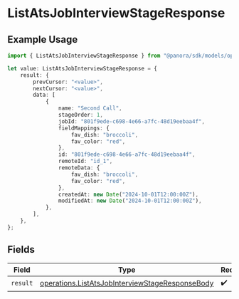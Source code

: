 # ListAtsJobInterviewStageResponse

## Example Usage

```typescript
import { ListAtsJobInterviewStageResponse } from "@panora/sdk/models/operations";

let value: ListAtsJobInterviewStageResponse = {
    result: {
        prevCursor: "<value>",
        nextCursor: "<value>",
        data: [
            {
                name: "Second Call",
                stageOrder: 1,
                jobId: "801f9ede-c698-4e66-a7fc-48d19eebaa4f",
                fieldMappings: {
                    fav_dish: "broccoli",
                    fav_color: "red",
                },
                id: "801f9ede-c698-4e66-a7fc-48d19eebaa4f",
                remoteId: "id_1",
                remoteData: {
                    fav_dish: "broccoli",
                    fav_color: "red",
                },
                createdAt: new Date("2024-10-01T12:00:00Z"),
                modifiedAt: new Date("2024-10-01T12:00:00Z"),
            },
        ],
    },
};
```

## Fields

| Field                                                                                                              | Type                                                                                                               | Required                                                                                                           | Description                                                                                                        |
| ------------------------------------------------------------------------------------------------------------------ | ------------------------------------------------------------------------------------------------------------------ | ------------------------------------------------------------------------------------------------------------------ | ------------------------------------------------------------------------------------------------------------------ |
| `result`                                                                                                           | [operations.ListAtsJobInterviewStageResponseBody](../../models/operations/listatsjobinterviewstageresponsebody.md) | :heavy_check_mark:                                                                                                 | N/A                                                                                                                |